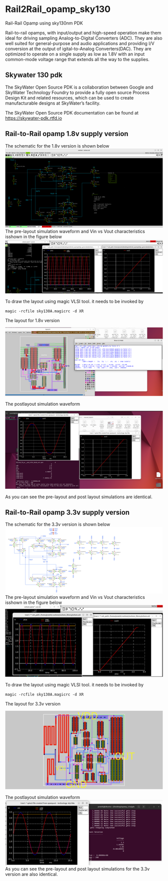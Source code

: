 # Rail2Rail_opamp_sky130
Rail-Rail Opamp using sky130nm PDK

Rail-to-rail opamps, with input/output and high-speed operation make them ideal for driving sampling Analog-to-Digital Converters (ADC). They are also well suited for general-purpose and audio applications and providing I/V conversion at the output of igital-to-Analog Converters(DAC). 
They are optimized to operate on a single supply as low as 1.8V with an input common-mode voltage range that extends all the way to the supplies.

## Skywater 130 pdk
The SkyWater Open Source PDK is a collaboration between Google and SkyWater Technology Foundry to provide a fully open source Process Design Kit and related resources, which can be used to create manufacturable designs at SkyWater’s facility.

The SkyWater Open Source PDK documentation can be found at <https://skywater-pdk.rtfd.io>

## Rail-to-Rail opamp 1.8v supply version
The schematic for the 1.8v version is shown below
![img](/Rail2Rail_opamp_1.8v/schematic/Screenshot%20from%202023-03-12%2006-44-59.png)
The pre-layout simulation waveform and Vin vs Vout characteristics isshown in the figure below
![img](/Rail2Rail_opamp_1.8v/schematic/Screenshot%20from%202023-03-12%2006-45-55.png)

To draw the layout using magic VLSI tool. it needs to be invoked by
```
magic -rcfile sky130A.magicrc -d XR
```
The layout for 1.8v version

![img](/Rail2Rail_opamp_1.8v/manual_layout_working/Screenshot%20from%202023-03-12%2006-39-41.png)


The postlayout simulation waveform

![img](/Rail2Rail_opamp_1.8v/manual_layout_working/Screenshot%20from%202023-03-12%2006-41-28.png)

As you can see the pre-layout and post layout simulations are identical.

## Rail-to-Rail opamp 3.3v supply version
The schematic for the 3.3v version is shown below
![img](/Rail_Rail_opamp_3v3/Schematic/opamp_schematic.svg)
The pre-layout simulation waveform and Vin vs Vout characteristics isshown in the figure below
![img](/Rail2Rail_opamp_3.3v/schematic/pre-layout.png)

To draw the layout using magic VLSI tool. it needs to be invoked by
```
magic -rcfile sky130A.magicrc -d XR
```
The layout for 3.3v version

![img](/Rail2Rail_opamp_3.3v/gds/opamp_layout.svg)


The postlayout simulation waveform
![img](/Rail2Rail_opamp_3.3v/gds/post-layout.png)
As you can see the pre-layout and post layout simulations for the 3.3v version are also identical.
